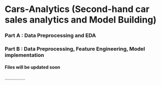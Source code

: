 # Cars-Analytics (Second-hand car sales analytics and Model Building)

### Part A : Data Preprocessing and EDA

### Part B : Data Preprocessing, Feature Engineering, Model implementation

#### Files will be updated soon
................
